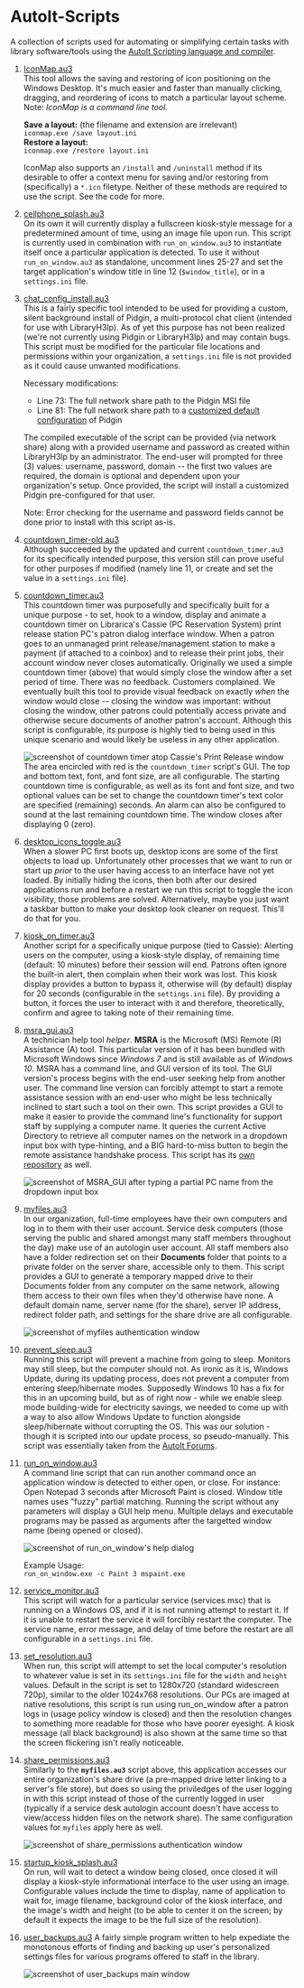 # AutoIt-Scripts
A collection of scripts used for automating or simplifying certain tasks with library software/tools using the [AutoIt Scripting language and compiler](https://www.autoitscript.com/site/).

1. [IconMap.au3](<https://github.com/SaratogaLibrary/AutoIT-Scripts/blob/master/IconMap.au3>)  
   This tool allows the saving and restoring of icon positioning on the Windows Desktop. It's much easier and faster than manually clicking, dragging, and reordering of icons to match a particular layout scheme. Note: _IconMap is a command line tool._  
   
   **Save a layout:** (the filename and extension are irrelevant)  
   `iconmap.exe /save layout.ini`  
   **Restore a layout:**  
   `iconmap.exe /restore layout.ini`  
   
   IconMap also supports an `/install` and `/uninstall` method if its desirable to offer a context menu for saving and/or restoring from (specifically) a `*.icn` filetype. Neither of these methods are required to use the script. See the code for more.

2. [cellphone_splash.au3](<https://github.com/SaratogaLibrary/AutoIT-Scripts/blob/master/cellphone_splash.au3>)  
   On its own it will currently display a fullscreen kiosk-style message for a predetermined amount of time, using an image file upon run. This script is currently used in combination with `run_on_window.au3` to instantiate itself once a particular application is detected. To use it without `run_on_window.au3` as standalone, uncomment lines 25-27 and set the target application's window title in line 12 (`$window_title`), or in a `settings.ini` file.

3. [chat_config_install.au3](<https://github.com/SaratogaLibrary/AutoIT-Scripts/blob/master/chat_config_install.au3>)  
   This is a fairly specific tool intended to be used for providing a custom, silent background install of Pidgin, a multi-protocol chat client (intended for use with LibraryH3lp). As of yet this purpose has not been realized (we're not currently using Pidgin or LibraryH3lp) and may contain bugs. This script must be modified for the particular file locations and permissions within your organization, a `settings.ini` file is not provided as it could cause unwanted modifications.  
   
   Necessary modifications:
   - Line 73: The full network share path to the Pidgin MSI file
   - Line 81: The full network share path to a [customized default configuration](<https://developer.pidgin.im/wiki/ConfigurationFiles>) of Pidgin

   The compiled executable of the script can be provided (via network share) along with a provided username and password as created within LibraryH3lp by an administrator. The end-user will prompted for three (3) values: username, password, domain -- the first two values are required, the domain is optional and dependent upon your organization's setup. Once provided, the script will install a customized Pidgin pre-configured for that user.  
   
   Note: Error checking for the username and password fields cannot be done prior to install with this script as-is.

4. [countdown_timer-old.au3](<https://github.com/SaratogaLibrary/AutoIT-Scripts/blob/master/countdown_timer-old.au3>)  
   Although succeeded by the updated and current `countdown_timer.au3` for its specifically intended purpose, this version still can prove useful for other purposes if modified (namely line 11, or create and set the value in a `settings.ini` file).

5. [countdown_timer.au3](<https://github.com/SaratogaLibrary/AutoIT-Scripts/blob/master/countdown_timer.au3>)  
   This countdown timer was purposefully and specifically built for a unique purpose - to set, hook to a window, display and animate a countdown timer on Librarica's Cassie (PC Reservation System) print release station PC's patron dialog interface window. When a patron goes to an unmanaged print release/management station to make a payment (if attached to a coinbox) and to release their print jobs, their account window never closes automatically. Originally we used a simple countdown timer (above) that would simply close the window after a set period of time. There was no feedback. Customers complained. We eventually built this tool to provide visual feedback on exactly _when_ the window would close -- closing the window was important: without closing the window, other patrons could potentially access private and otherwise secure documents of another patron's account. Although this script is configurable, its purpose is highly tied to being used in this unique scenario and would likely be useless in any other application.  
   
   ![screenshot of countdown timer atop Cassie's Print Release window](./../screenshots/countdown-timer.jpg?raw=true "Countdown Timer")  
   The area encircled with red is the `countdown_timer` script's GUI. The top and bottom text, font, and font size, are all configurable. The starting countdown time is configurable, as well as its font and font size, and two optional values can be set to change the countdown timer's text color are specified (remaining) seconds. An alarm can also be configured to sound at the last remaining countdown time. The window closes after displaying 0 (zero). 

6. [desktop_icons_toggle.au3](<https://github.com/SaratogaLibrary/AutoIT-Scripts/blob/master/desktop_icons_toggle.au3>)  
   When a slower PC first boots up, desktop icons are some of the first objects to load up. Unfortunately other processes that we want to run or start up _prior_ to the user having access to an interface have not yet loaded. By initially hiding the icons, then both after our desired applications run and before a restart we run this script to toggle the icon visibility, those problems are solved. Alternatively, maybe you just want a taskbar button to make your desktop look cleaner on request. This'll do that for you.
   
7. [kiosk_on_timer.au3](<https://github.com/SaratogaLibrary/AutoIT-Scripts/blob/master/kiosk_on_timer.au3>)  
   Another script for a specifically unique purpose (tied to Cassie): Alerting users on the computer, using a kiosk-style display, of remaining time (default: 10 minutes) before their session will end. Patrons often ignore the built-in alert, then complain when their work was lost. This kiosk display provides a button to bypass it, otherwise will (by default) display for 20 seconds (configurable in the `settings.ini` file). By providing a button, it forces the user to interact with it and therefore, theoretically, confirm and agree to taking note of their remaining time.

8. [msra_gui.au3](<https://github.com/SaratogaLibrary/AutoIT-Scripts/blob/master/msra_gui.au3>)  
   A technician help tool _helper_. **MSRA** is the Microsoft (MS) Remote (R) Assistance (A) tool. This particular version of it has been bundled with Microsoft Windows since _Windows 7_ and is still available as of _Windows 10_. MSRA has a command line, and GUI version of its tool. The GUI version's process begins with the end-user seeking help from another user. The command line version can forcibly attempt to start a remote assistance session with an end-user who might be less technically inclined to start such a tool on their own. This script provides a GUI to make it easier to provide the command line's functionality for support staff by supplying a computer name. It queries the current Active Directory to retrieve all computer names on the network in a dropdown input box with type-hinting, and a BIG hard-to-miss button to begin the remote assistance handshake process. This script has its [own repository](<https://github.com/BrendonKoz/msra_gui>) as well.  

   ![screenshot of MSRA_GUI after typing a partial PC name from the dropdown input box](./../screenshots/msra.png?raw=true "MSRA GUI")  

9. [myfiles.au3](<https://github.com/SaratogaLibrary/AutoIT-Scripts/blob/master/myfiles.au3>)  
   In our organization, full-time employees have their own computers and log in to them with their user account. Service desk computers (those serving the public and shared amongst many staff members throughout the day) make use of an autologin user account. All staff members also have a folder redirection set on their **Documents** folder that points to a private folder on the server share, accessible only to them. This script provides a GUI to generate a temporary mapped drive to their Documents folder from any computer on the same network, allowing them access to their own files when they'd otherwise have none. A default domain name, server name (for the share), server IP address, redirect folder path, and settings for the share drive are all configurable.  
   
   ![screenshot of myfiles authentication window](./../screenshots/myfiles.png?raw=true "My Files")

10. [prevent_sleep.au3](<https://github.com/SaratogaLibrary/AutoIT-Scripts/blob/master/prevent_sleep.au3>)  
    Running this script will prevent a machine from going to sleep. Monitors may still sleep, but the computer should not. As ironic as it is, Windows Update, during its updating process, does not prevent a computer from entering sleep/hibernate modes. Supposedly Windows 10 has a fix for this in an upcoming build, but as of right now - while we enable sleep mode building-wide for electricity savings, we needed to come up with a way to also allow Windows Update to function alongside sleep/hibernate without corrupting the OS. This was our solution - though it is scripted into our update process, so pseudo-manually. This script was essentially taken from the [AutoIt Forums](<https://www.autoitscript.com/forum/topic/152381-screensaver-sleep-lock-and-power-save-disabling/>).

11. [run_on_window.au3](<https://github.com/SaratogaLibrary/AutoIT-Scripts/blob/master/run_on_window.au3>)  
    A command line script that can run another command once an application window is detected to either open, or close. For instance: Open Notepad 3 seconds after Microsoft Paint is closed. Window title names uses "fuzzy" partial matching. Running the script without any parameters will display a GUI help menu. Multiple delays and executable programs may be passed as arguments after the targetted window name (being opened or closed).
    
    ![screenshot of run_on_window's help dialog](./../screenshots/run_on_window.png?raw=true "run_on_window help")
    
    Example Usage:  
    `run_on_window.exe -c Paint 3 mspaint.exe`

12. [service_monitor.au3](<https://github.com/SaratogaLibrary/AutoIT-Scripts/blob/master/service_monitor.au3>)  
    This script will watch for a particular service (services.msc) that is running on a Windows OS, and if it is not running attempt to restart it. If it is unable to restart the service it will forcibly restart the computer. The service name, error message, and delay of time before the restart are all configurable in a `settings.ini` file.

13. [set_resolution.au3](<https://github.com/SaratogaLibrary/AutoIT-Scripts/blob/master/set_resolution.au3>)  
    When run, this script will attempt to set the local computer's resolution to whatever value is set in its `settings.ini` file for the `width` and `height` values. Default in the script is set to 1280x720 (standard widescreen 720p), similar to the older 1024x768 resolutions. Our PCs are imaged at native resolutions, this script is run using run_on_window after a patron logs in (usage policy window is closed) and then the resolution changes to something more readable for those who have poorer eyesight. A kiosk message (all black background) is also shown at the same time so that the screen flickering isn't really noticeable.

14. [share_permissions.au3](<https://github.com/SaratogaLibrary/AutoIT-Scripts/blob/master/share_permissions.au3>)  
    Similarly to the **`myfiles.au3`** script above, this application accesses our entire organization's share drive (a pre-mapped drive letter linking to a server's file store), but does so using the priviledges of the user logging in with this script instead of those of the currently logged in user (typically if a service desk autologin account doesn't have access to view/access hidden files on the network share). The same configuration values for `myfiles` apply here as well.
    
    ![screenshot of share_permissions authentication window](./../screenshots/share_permissions.png?raw=true "Share Permissions")

15. [startup_kiosk_splash.au3](<https://github.com/SaratogaLibrary/AutoIT-Scripts/blob/master/startup_kiosk_splash.au3>)  
    On run, will wait to detect a window being closed, once closed it will display a kiosk-style informational interface to the user using an image. Configurable values include the time to display, name of application to wait for, image filename, background color of the kiosk interface, and the image's width and height (to be able to center it on the screen; by default it expects the image to be the full size of the resolution).

16. [user_backups.au3](<https://github.com/SaratogaLibrary/AutoIT-Scripts/blob/master/user_backups.au3>)
    A fairly simple program written to help expediate the monotonous efforts of finding and backing up user's personalized settings files for various programs offered to staff in the library.
    
    ![screenshot of user_backups main window](./../screenshots/user_backups.png?raw=true "User Backups")

